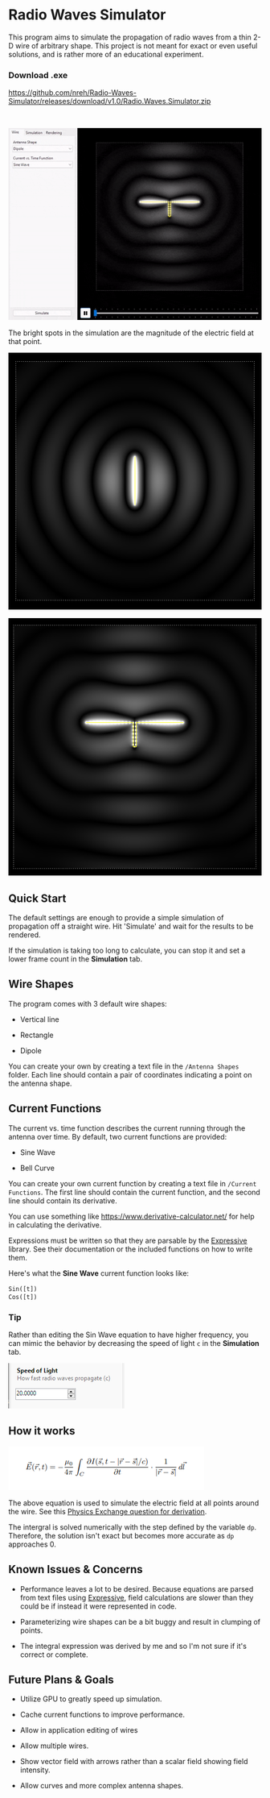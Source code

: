 # Radio Waves Simulator

This program aims to simulate the propagation of radio waves from a thin 2-D wire of arbitrary shape. This project is not meant for exact or even useful solutions, and is rather more of an educational experiment.

### Download .exe
https://github.com/nreh/Radio-Waves-Simulator/releases/download/v1.0/Radio.Waves.Simulator.zip

&nbsp;

![Dipole Antenna Radiation](Images/animation.gif)

The bright spots in the simulation are the magnitude of the electric field at that point.

![Straight wire](Images/image1.png)

![Dipole](Images/image2.png)

## Quick Start

The default settings are enough to provide a simple simulation of propagation off a straight wire. Hit 'Simulate' and wait for the results to be rendered.

If the simulation is taking too long to calculate, you can stop it and set a lower frame count in the **Simulation** tab.

## Wire Shapes

The program comes with 3 default wire shapes:

 - Vertical line

 - Rectangle

 - Dipole

You can create your own by creating a text file in the `/Antenna Shapes` folder. Each line should contain a pair of coordinates indicating a point on the antenna shape.

## Current Functions

The current vs. time function describes the current running through the antenna over time. By default, two current functions are provided:

 - Sine Wave

 - Bell Curve

You can create your own current function by creating a text file in `/Current Functions`. The first line should contain the current function, and the second line should contain its derivative.

You can use something like https://www.derivative-calculator.net/ for help in calculating the derivative.

Expressions must be written so that they are parsable by the [Expressive](https://github.com/bijington/expressive) library. See their documentation or the included functions on how to write them.

Here's what the **Sine Wave** current function looks like:

```
Sin([t])
Cos([t])
```

### Tip

Rather than editing the Sin Wave equation to have higher frequency, you can mimic the behavior by decreasing the speed of light `c` in the **Simulation** tab.

![Screenshot](Images/image3.png)

## How it works

![Equation 1](Images/equation.png)

The above equation is used to simulate the electric field at all points around the wire. See this [Physics Exchange question for derivation](https://physics.stackexchange.com/questions/713477/is-my-derivation-of-the-electric-field-from-a-thin-wire-with-changing-current-co).

The intergral is solved numerically with the step defined by the variable `dp`. Therefore, the solution isn't exact but becomes more accurate as `dp` approaches 0.

## Known Issues & Concerns

- Performance leaves a lot to be desired. Because equations are parsed from text files using [Expressive](https://github.com/bijington/expressive), field calculations are slower than they could be if instead it were represented in code.

- Parameterizing wire shapes can be a bit buggy and result in clumping of points.

- The integral expression was derived by me and so I'm not sure if it's correct or complete. 

## Future Plans & Goals

- Utilize GPU to greatly speed up simulation.

- Cache current functions to improve performance.

- Allow in application editing of wires

- Allow multiple wires.

- Show vector field with arrows rather than a scalar field showing field intensity.

- Allow curves and more complex antenna shapes.
